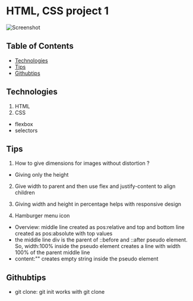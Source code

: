 # HTML, CSS project 1
![Screenshot](https://github.com/user-attachments/assets/48950770-f0ea-4f6d-93fe-8189869bdaee)


## Table of Contents

- [Technologies](#technologies)
- [Tips](#tips)
- [Githubtips](#githubtips)

## Technologies 
1. HTML
2. CSS
- flexbox
- selectors

## Tips


1. How to give dimensions for images without distortion ?
- Giving only the height 

2. Give width to parent and then use flex and justify-content to align children

3. Giving width and height in percentage helps with responsive design

4. Hamburger menu icon
- Overview: middle line created as pos:relative and top and bottom line created as pos:absolute with top values 
- the middle line div is the parent of ::before and ::after pseudo element. So, width:100% inside the pseudo element creates a line with width 100% of the parent middle line
- content:"" creates empty string inside the pseudo element


## Githubtips
- git clone: git init works with git clone
